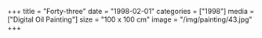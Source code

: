 +++
title = "Forty-three"
date = "1998-02-01"
categories = ["1998"]
media = ["Digital Oil Painting"]
size = "100 x 100 cm"
image = "/img/painting/43.jpg"
+++
